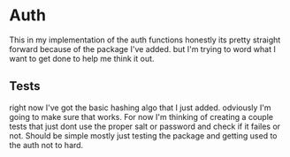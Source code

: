 # Auth

This in my implementation of the auth functions honestly its pretty straight forward because of the package I've added. but I'm trying to word what I want to get done to help me think it out.

## Tests

right now I've got the basic hashing algo that I just added. odviously I'm going to make sure that works. For now I'm thinking of creating a couple tests that just dont use the proper salt or password and check if it failes or not. Should be simple mostly just testing the package and getting used to the auth not to hard.

